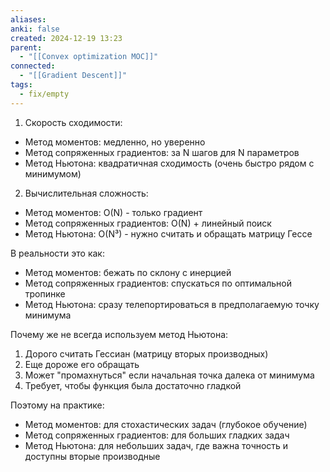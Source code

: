 ```yaml
---
aliases: 
anki: false
created: 2024-12-19 13:23
parent:
  - "[[Convex optimization MOC]]"
connected:
  - "[[Gradient Descent]]"
tags:
  - fix/empty
---
```

1. Скорость сходимости:

- Метод моментов: медленно, но уверенно
- Метод сопряженных градиентов: за N шагов для N параметров
- Метод Ньютона: квадратичная сходимость (очень быстро рядом с минимумом)

2. Вычислительная сложность:

- Метод моментов: O(N) - только градиент
- Метод сопряженных градиентов: O(N) + линейный поиск
- Метод Ньютона: O(N³) - нужно считать и обращать матрицу Гессе

В реальности это как:

- Метод моментов: бежать по склону с инерцией
- Метод сопряженных градиентов: спускаться по оптимальной тропинке
- Метод Ньютона: сразу телепортироваться в предполагаемую точку минимума

Почему же не всегда используем метод Ньютона:

1. Дорого считать Гессиан (матрицу вторых производных)
2. Еще дороже его обращать
3. Может "промахнуться" если начальная точка далека от минимума
4. Требует, чтобы функция была достаточно гладкой

Поэтому на практике:

- Метод моментов: для стохастических задач (глубокое обучение)
- Метод сопряженных градиентов: для больших гладких задач
- Метод Ньютона: для небольших задач, где важна точность и доступны вторые производные